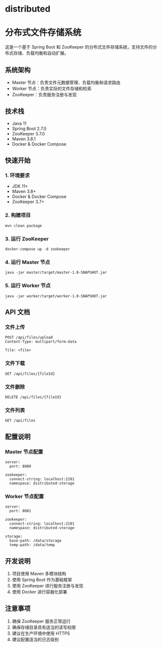 # distributed

# 分布式文件存储系统

这是一个基于 Spring Boot 和 ZooKeeper 的分布式文件存储系统，支持文件的分布式存储、负载均衡和自动扩展。

## 系统架构

* Master 节点：负责文件元数据管理、负载均衡和请求路由
* Worker 节点：负责实际的文件存储和检索
* ZooKeeper：负责服务注册与发现

## 技术栈

* Java 11
* Spring Boot 2.7.0
* ZooKeeper 3.7.0
* Maven 3.8.1
* Docker & Docker Compose

## 快速开始

### 1. 环境要求

* JDK 11+
* Maven 3.8+
* Docker & Docker Compose
* ZooKeeper 3.7+

### 2. 构建项目

    mvn clean package

### 3. 运行 ZooKeeper

    docker-compose up -d zookeeper

### 4. 运行 Master 节点

    java -jar master/target/master-1.0-SNAPSHOT.jar

### 5. 运行 Worker 节点

    java -jar worker/target/worker-1.0-SNAPSHOT.jar

## API 文档

### 文件上传

    POST /api/files/upload
    Content-Type: multipart/form-data
    
    file: <file>

### 文件下载

    GET /api/files/{fileId}

### 文件删除

    DELETE /api/files/{fileId}

### 文件列表

    GET /api/files

## 配置说明

### Master 节点配置

    server:
      port: 8080
    
    zookeeper:
      connect-string: localhost:2181
      namespace: distributed-storage

### Worker 节点配置

    server:
      port: 8081
    
    zookeeper:
      connect-string: localhost:2181
      namespace: distributed-storage
    
    storage:
      base-path: /data/storage
      temp-path: /data/temp

## 开发说明

1. 项目使用 Maven 多模块结构
2. 使用 Spring Boot 作为基础框架
3. 使用 ZooKeeper 进行服务注册与发现
4. 使用 Docker 进行容器化部署

## 注意事项

1. 确保 ZooKeeper 服务正常运行
2. 确保存储目录具有适当的读写权限
3. 建议在生产环境中使用 HTTPS
4. 建议配置适当的日志级别


